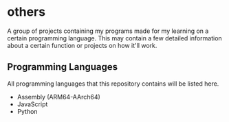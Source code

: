 # others
A group of projects containing my programs made for my learning on a certain programming language. This may contain a few detailed information about a certain function or projects on how it'll work.

## Programming Languages
All programming languages that this repository contains will be listed here.
- Assembly (ARM64-AArch64)
- JavaScript
- Python
